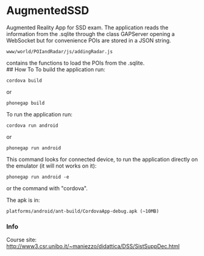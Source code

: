 # AugmentedSSD
Augmented Reality App for SSD exam.
The application reads the information from the .sqlite through the class GAPServer opening a WebSocket but for convenience POIs are stored in a JSON string.
<pre><code>www/world/POIandRadar/js/addingRadar.js</code></pre> contains the functions to load the POIs from the .sqlite.
<br/>
## How To
To build the application run:
<pre><code>cordova build</code></pre>
or
<pre><code>phonegap build</code></pre>

To run the application run:
<pre><code>cordova run android</code></pre>
or
<pre><code>phonegap run android</code></pre>
This command looks for connected device, to run the application directly on the emulator (it will not works on it):
<pre><code>phonegap run android -e</code></pre>
or the command with "cordova".

The apk is in:
<pre><code>platforms/android/ant-build/CordovaApp-debug.apk (~10MB)</code></pre>

### Info
Course site: http://www3.csr.unibo.it/~maniezzo/didattica/DSS/SistSuppDec.html
